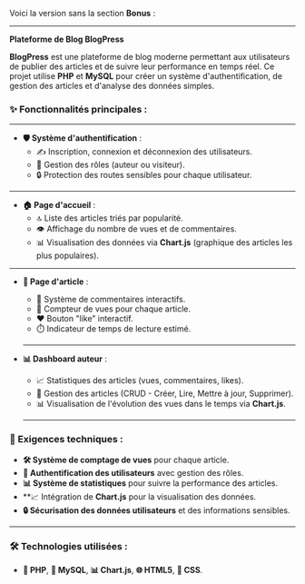 Voici la version sans la section **Bonus** :

---

**Plateforme de Blog BlogPress**  

**BlogPress** est une plateforme de blog moderne permettant aux utilisateurs de publier des articles et de suivre leur performance en temps réel. Ce projet utilise **PHP** et **MySQL** pour créer un système d'authentification, de gestion des articles et d'analyse des données simples.

### **✨ Fonctionnalités principales :**
--------------------------------------------------------------------------------------------------------------------

- **🛡️ Système d'authentification** :  
  - ✍️ Inscription, connexion et déconnexion des utilisateurs.  
  - 👤 Gestion des rôles (auteur ou visiteur).  
  - 🔒 Protection des routes sensibles pour chaque utilisateur.
--------------------------------------------------------------------------------------------------------------------
- **🏠 Page d'accueil** :  
  - 🔝 Liste des articles triés par popularité.  
  - 👁️ Affichage du nombre de vues et de commentaires.  
  - 📊 Visualisation des données via **Chart.js** (graphique des articles les plus populaires).
--------------------------------------------------------------------------------------------------------------------
- **📄 Page d'article** :  
  - 💬 Système de commentaires interactifs.  
  - 👀 Compteur de vues pour chaque article.  
  - ❤️ Bouton "like" interactif.  
  - ⏱️ Indicateur de temps de lecture estimé.
  - --------------------------------------------------------------------------------------------------------------------

- **📊 Dashboard auteur** :  
  - 📈 Statistiques des articles (vues, commentaires, likes).  
  - 🔧 Gestion des articles (CRUD - Créer, Lire, Mettre à jour, Supprimer).  
  - 📊 Visualisation de l'évolution des vues dans le temps via **Chart.js**.
  - --------------------------------------------------------------------------------------------------------------------

### **🔐 Exigences techniques :**

- **🛠️ Système de comptage de vues** pour chaque article.  
- **🔑 Authentification des utilisateurs** avec gestion des rôles.  
- **📊 Système de statistiques** pour suivre la performance des articles.  
- **📈 Intégration de **Chart.js** pour la visualisation des données.  
- **🔒 Sécurisation des données utilisateurs** et des informations sensibles.
- --------------------------------------------------------------------------------------------------------------------

### **🛠️ Technologies utilisées :**

- **🐘 PHP**, **💾 MySQL**, **📊 Chart.js**, **🌐 HTML5**, **🎨 CSS**.


